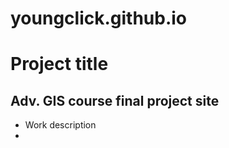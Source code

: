 # youngclick.github.io
# Project title
## Adv. GIS course final project site
- Work description
- [adv GIS repository]:{https://github.com/youngclick/python_GIS.git}
